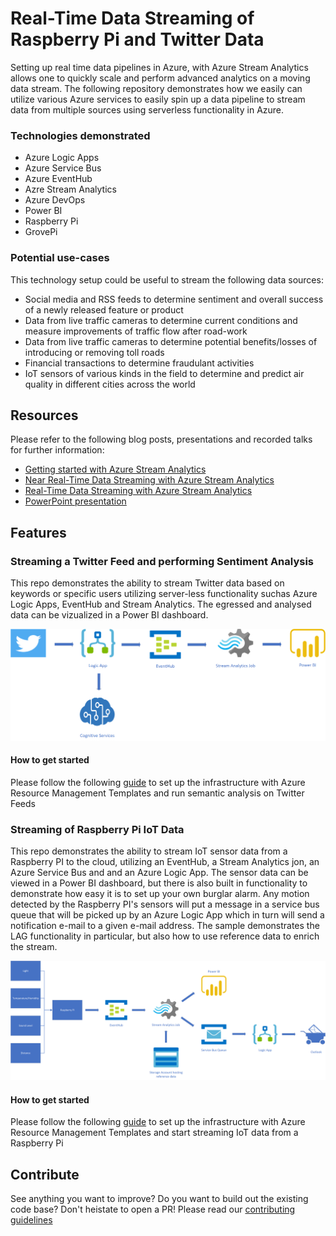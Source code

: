 # Real-Time Data Streaming of Raspberry Pi and Twitter Data

Setting up real time data pipelines in Azure, with Azure Stream Analytics allows one to quickly scale and perform advanced analytics on a moving data stream. The following repository demonstrates how we easily can utilize various Azure services to easily spin up a data pipeline to stream data from multiple sources using serverless functionality in Azure.

### Technologies demonstrated
* Azure Logic Apps
* Azure Service Bus
* Azure EventHub
* Azre Stream Analytics
* Azure DevOps
* Power BI
* Raspberry Pi
* GrovePi

### Potential use-cases
This technology setup could be useful to stream the following data sources:
- Social media and RSS feeds to determine sentiment and overall success of a newly released feature or product
- Data from live traffic cameras to determine current conditions and measure improvements of traffic flow after road-work
- Data from live traffic cameras to determine potential benefits/losses of introducing or removing toll roads
- Financial transactions to determine fraudulant activities
- IoT sensors of various kinds in the field to determine and predict air quality in different cities across the world

## Resources
Please refer to the following blog posts, presentations and recorded talks for further information:
- [Getting started with Azure Stream Analytics](https://www.excella.com/insights/getting-started-with-azure-stream-analytics)
- [Near Real-Time Data Streaming with Azure Stream Analytics](https://www.excella.com/insights/near-real-time-data-streaming-with-azure-stream-analytics)
- [Real-Time Data Streaming with Azure Stream Analytics](https://excellalabs.com/talks/real-time-data-streaming-azure-stream-analytics/)
- [PowerPoint presentation](https://github.com/excellalabs/azure-stream-analysis/blob/master/presentation/Real-Time%20data%20Streaming%20with%20Azure%20Stream%20Analytics.pptx)

## Features

### Streaming a Twitter Feed and performing Sentiment Analysis
This repo demonstrates the ability to stream Twitter data based on keywords or specific users utilizing server-less functionality suchas Azure Logic Apps, EventHub and Stream Analytics. The egressed and analysed data can be vizualized in a Power BI dashboard. 

![Solution Architecture](https://github.com/excellalabs/azure-stream-analysis/blob/master/instructions/img/Solution%20Architecture%20-%20Twitter.png)

#### How to get started
Please follow the following [guide](https://github.com/excellalabs/azure-stream-analysis/blob/master/instructions/deploy-and-run-semantic-analysis.md) to set up the infrastructure with Azure Resource Management Templates and run semantic analysis on Twitter Feeds

### Streaming of Raspberry Pi IoT Data
This repo demonstrates the ability to stream IoT sensor data from a Raspberry PI to the cloud, utilizing an EventHub, a Stream Analytics jon, an Azure Service Bus and and an Azure Logic App. The sensor data can be viewed in a Power BI dashboard, but there is also built in functionality to demonstrate how easy it is to set up your own burglar alarm. Any motion detected by the Raspberry PI's sensors will put a message in a service bus queue that will be picked up by an Azure Logic App which in turn will send a notification e-mail to a given e-mail address. The sample demonstrates the LAG functionality in particular, but also how to use reference data to enrich the stream. 

![Solution Architecture Streaming of Raspberry PI data](https://github.com/excellalabs/azure-stream-analysis/blob/master/instructions/img/Solution%20Architecture%20-%20Raspberry%20PI.png)

#### How to get started
Please follow the following [guide](https://github.com/excellalabs/azure-stream-analysis/blob/master/instructions/deploy-and-run-raspberrypi-stream.md)
 to set up the infrastructure with Azure Resource Management Templates and start streaming IoT data from a Raspberry Pi

## Contribute
See anything you want to improve? Do you want to build out the existing code base? Don't heistate to open a PR!
Please read our [contributing guidelines](https://github.com/excellalabs/azure-stream-analysis/blob/master/contributing.md)


